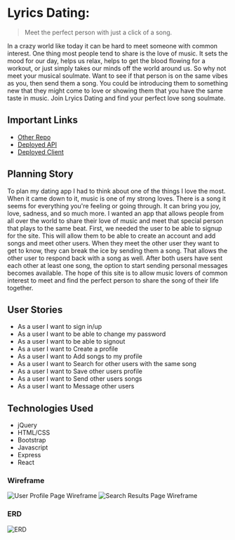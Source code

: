 # Lyrics Dating:
> Meet the perfect person with just a click of a song.


In a crazy world like today it can be hard to meet someone with common interest. One thing most people tend to share is the love of music. It sets the mood for our day, helps us relax, helps to get the blood flowing for a workout, or just simply takes our minds off the world around us. So why not meet your musical soulmate. Want to see if that person is on the same vibes as you, then send them a song. You could be introducing them to something new that they might come to love or showing them that you have the same taste in music. Join Lryics Dating and find your perfect love song soulmate.


## Important Links
- [Other Repo](https://github.com/bbeckford305/lyrics-dating-express-api)
- [Deployed API](https://lyrics-dating-express-api.herokuapp.com/)
- [Deployed Client](https://bbeckford305.github.io/lyrics-dating-browser/)

## Planning Story

To plan my dating app I had to think about one of the things I love the most. When it came down to it, music is one of my strong loves. There is a song it seems for everything you're feeling or going through. It can bring you joy, love, sadness, and so much more. I wanted an app that allows people from all over the world to share their love of music and meet that special person that plays to the same beat. First, we needed the user to be able to signup for the site. This will allow them to be able to create an account and add songs and meet other users. When they meet the other user they want to get to know, they can break the ice by sending them a song. That allows the other user to respond back with a song as well. After both users have sent each other at least one song, the option to start sending personal messages becomes available. The hope of this site is to allow music lovers of common interest to meet and find the perfect person to share the song of their life together.

## User Stories

* As a user I want to sign in/up
* As a user I want to be able to change my password
* As a user I want to be able to signout
* As a user I want to Create a profile
* As a user I want to Add songs to my profile
* As a user I want to Search for other users with the same song
* As a user I want to Save other users profile
* As a user I want to Send other users songs
* As a user I want to Message other users

## Technologies Used
* jQuery
* HTML/CSS
* Bootstrap
* Javascript
* Express
* React

### Wireframe

![User Profile Page Wireframe](https://user-images.githubusercontent.com/79342824/120255090-10c56700-c240-11eb-8037-cca74dc24041.jpeg)
![Search Results Page Wireframe](https://user-images.githubusercontent.com/79342824/120255124-20dd4680-c240-11eb-8929-8a67ace4a1f3.jpeg)

### ERD

![ERD](https://user-images.githubusercontent.com/79342824/120252235-c8ef1180-c238-11eb-9817-df7ddc771974.jpeg)
